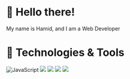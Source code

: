 # 👋 Hello there!
My name is Hamid, and I am a Web Developer

# 🔧 Technologies & Tools
<img src="https://img.shields.io/badge/Code-JavaScript-%23F7E018?style=for-the-badge" alt="JavaScript" data-canonical-src="https://img.shields.io/badge/Code-JavaScript-%23F7E018?style=for-the-badge" style="max-width:100%;"> <img src="https://img.shields.io/badge/code-typescript-blue?style=for-the-badge"> <img src="https://img.shields.io/badge/code-Next%20JS-black?style=for-the-badge"> <img src="https://img.shields.io/badge/code-React JS-blue?style=for-the-badge"> <img src="https://img.shields.io/badge/editor-vscode-blue?style=for-the-badge">
